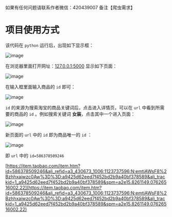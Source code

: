 如果有任何问题请联系作者微信：420439007 备注【爬虫需求】

# 项目使用方式

该代码在 `python` 运行后，出现如下显示框：

![image](https://github.com/TTyb/WechatPublic/tree/master/tbtmStore/image/20190417213809.png)

在浏览器里面打开网址：[127.0.0.1:5000](127.0.0.1:5000) 显示如下页面：

![image](https://github.com/TTyb/WechatPublic/tree/master/tbtmStore/image/20190417214141.png)

在输入框里面输入商品的 `id` 即可：

![image](https://github.com/TTyb/WechatPublic/tree/master/tbtmStore/image/20190417214401.png)

`id` 的来源为搜索淘宝的商品关键词后，点击进入详情页，可以在 `url` 中看到所需要的商品的 `id` 。例如搜索关键词 **女装**，点击其中一个进入页面：

![image](https://github.com/TTyb/WechatPublic/tree/master/tbtmStore/image/20190417214616.png)

新页面的 `url` 中的 `id` 即为商品唯一的 `id` ：

![image](https://github.com/TTyb/WechatPublic/tree/master/tbtmStore/image/20190417214804.png)

即 `url` 中的 `id=586378509246`

[https://item.taobao.com/item.htm?id=586378509246&ali_refid=a3_430673_1006:1123737596:N:emtiAWsF8%2Bzhhxaiwzc0Aw%3D%3D:a9425d62eed7f452bd2b9a40bf378589&ali_trackid=1_a9425d62eed7f452bd2b9a40bf378589&spm=a2e15.8261149.07626516002.22](https://item.taobao.com/item.htm?id=586378509246&ali_refid=a3_430673_1006:1123737596:N:emtiAWsF8%2Bzhhxaiwzc0Aw%3D%3D:a9425d62eed7f452bd2b9a40bf378589&ali_trackid=1_a9425d62eed7f452bd2b9a40bf378589&spm=a2e15.8261149.07626516002.22)